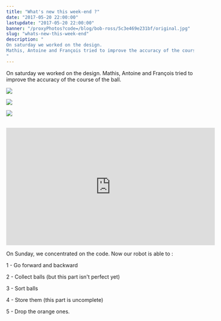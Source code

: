 ```yaml
---
title: "What's new this week-end ?"
date: "2017-05-20 22:00:00"
lastupdate: "2017-05-20 22:00:00"
banner: "/proxyPhotos?code=/blog/bob-ross/5c3e469e231bf/original.jpg"
slug: "whats-new-this-week-end"
description: " 
On saturday we worked on the design.
Mathis, Antoine and François tried to improve the accuracy of the course of the ball.
"
---
```

On saturday we worked on the design.
Mathis, Antoine and François tried to improve the accuracy of the course of the ball.

![](/proxyPhotos?code=/blog/bob-ross/5c3e469ea662e/50.jpg)

![](/proxyPhotos?code=/blog/bob-ross/5c3e469f158f8/50.jpg)

![](/proxyPhotos?code=/blog/bob-ross/5c3e469f76001/50.jpg)

<br>
<iframe width="560" height="315" src="https://www.youtube-nocookie.com/embed/D4bqhBrtKeM" frameborder="0" allow="accelerometer; autoplay; encrypted-media; gyroscope; picture-in-picture" allowfullscreen></iframe>

<br>

On Sunday, we concentrated on the code. Now our robot is able to :

1 - Go forward and backward

2 - Collect balls (but this part isn't perfect yet)

3 - Sort balls

4 - Store them (this part is uncomplete)

5 - Drop the orange ones.  
    